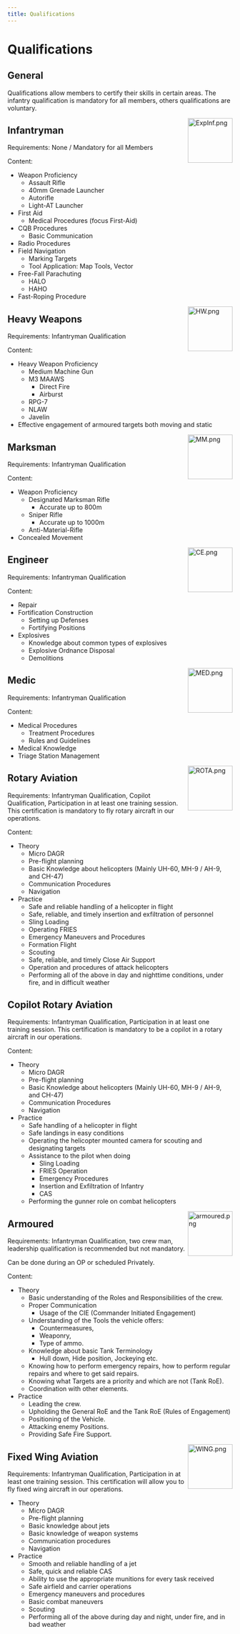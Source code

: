 ```yaml
---
title: Qualifications
---
```


# Qualifications

## General

Qualifications allow members to certify their skills in certain areas. The infantry qualification is mandatory for all members, others qualifications are voluntary.

<img src="/wiki/images/ExpInf.png" width="100" alt="ExpInf.png" style="float: right">

## Infantryman

Requirements: None / Mandatory for all Members

Content:

- Weapon Proficiency
  - Assault Rifle
  - 40mm Grenade Launcher
  - Autorifle
  - Light-AT Launcher
- First Aid
  - Medical Procedures (focus First-Aid)
- CQB Procedures
  - Basic Communication
- Radio Procedures
- Field Navigation
  - Marking Targets
  - Tool Application: Map Tools, Vector
- Free-Fall Parachuting
  - HALO
  - HAHO
- Fast-Roping Procedure

<img src="/wiki/images/HW.png" width="100" alt="HW.png" style="float: right">

## Heavy Weapons

Requirements: Infantryman Qualification

Content:

- Heavy Weapon Proficiency
  - Medium Machine Gun
  - M3 MAAWS
    - Direct Fire
    - Airburst
  - RPG-7
  - NLAW
  - Javelin
- Effective engagement of armoured targets both moving and static

<img src="/wiki/images/MM.png" width="100" alt="MM.png" style="float: right">

## Marksman

Requirements: Infantryman Qualification

Content:

- Weapon Proficiency
  - Designated Marksman Rifle
    - Accurate up to 800m
  - Sniper Rifle
    - Accurate up to 1000m
  - Anti-Material-Rifle
- Concealed Movement

<img src="/wiki/images/CE.png" width="100" alt="CE.png" style="float: right">

## Engineer

Requirements: Infantryman Qualification

Content:

- Repair
- Fortification Construction
  - Setting up Defenses
  - Fortifying Positions
- Explosives
  - Knowledge about common types of explosives
  - Explosive Ordnance Disposal
  - Demolitions

<img src="/wiki/images/MED.png" width="100" alt="MED.png" style="float: right">

## Medic

Requirements: Infantryman Qualification

Content:

- Medical Procedures
  - Treatment Procedures
  - Rules and Guidelines
- Medical Knowledge
- Triage Station Management

<img src="/wiki/images/ROTA.png" width="100" alt="ROTA.png" style="float: right">

## Rotary Aviation

Requirements: Infantryman Qualification, Copilot Qualification, Participation in at least one training session. This certification is mandatory to fly rotary aircraft in our operations.

Content:

- Theory
  - Micro DAGR
  - Pre-flight planning
  - Basic Knowledge about helicopters (Mainly UH-60, MH-9 / AH-9, and CH-47)
  - Communication Procedures
  - Navigation
- Practice
  - Safe and reliable handling of a helicopter in flight
  - Safe, reliable, and timely insertion and exfiltration of personnel
  - Sling Loading
  - Operating FRIES
  - Emergency Maneuvers and Procedures
  - Formation Flight
  - Scouting
  - Safe, reliable, and timely Close Air Support
  - Operation and procedures of attack helicopters
  - Performing all of the above in day and nighttime conditions, under fire, and in difficult weather

## Copilot Rotary Aviation

Requirements: Infantryman Qualification, Participation in at least one training session. This certification is mandatory to be a copilot in a rotary aircraft in our operations.

Content:

- Theory
  - Micro DAGR
  - Pre-flight planning
  - Basic Knowledge about helicopters (Mainly UH-60, MH-9 / AH-9, and CH-47)
  - Communication Procedures
  - Navigation
- Practice
  - Safe handling of a helicopter in flight
  - Safe landings in easy conditions
  - Operating the helicopter mounted camera for scouting and designating targets
  - Assistance to the pilot when doing
    - Sling Loading
    - FRIES Operation
    - Emergency Procedures
    - Insertion and Exfiltration of Infantry
    - CAS
  - Performing the gunner role on combat helicopters

<img src="/wiki/images/armoured.png" width="100" alt="armoured.png" style="float: right">

## Armoured

Requirements: Infantryman Qualification, two crew man, leadership qualification is recommended but not mandatory.

Can be done during an OP or scheduled Privately.

Content:

- Theory
  - Basic understanding of the Roles and Responsibilities of the crew.
  - Proper Communication
    - Usage of the CIE (Commander Initiated Engagement)
  - Understanding of the Tools the vehicle offers:
    - Countermeasures,
    - Weaponry,
    - Type of ammo.
  - Knowledge about basic Tank Terminology
    - Hull down, Hide position, Jockeying etc.
  - Knowing how to perform emergency repairs, how to perform regular repairs and where to get said repairs.
  - Knowing what Targets are a priority and which are not (Tank RoE).
  - Coordination with other elements.
- Practice
  - Leading the crew.
  - Upholding the General RoE and the Tank RoE (Rules of Engagement)
  - Positioning of the Vehicle.
  - Attacking enemy Positions.
  - Providing Safe Fire Support.

<img src="/wiki/images/WING.png" width="100" alt="WING.png" style="float: right">

## Fixed Wing Aviation

Requirements: Infantryman Qualification, Participation in at least one training session. This certification will allow you to fly fixed wing aircraft in our operations.

- Theory
  - Micro DAGR
  - Pre-flight planning
  - Basic knowledge about jets
  - Basic knowledge of weapon systems
  - Communication procedures
  - Navigation
- Practice
  - Smooth and reliable handling of a jet
  - Safe, quick and reliable CAS
  - Ability to use the appropriate munitions for every task received
  - Safe airfield and carrier operations
  - Emergency maneuvers and procedures
  - Basic combat maneuvers
  - Scouting
  - Performing all of the above during day and night, under fire, and in bad weather
